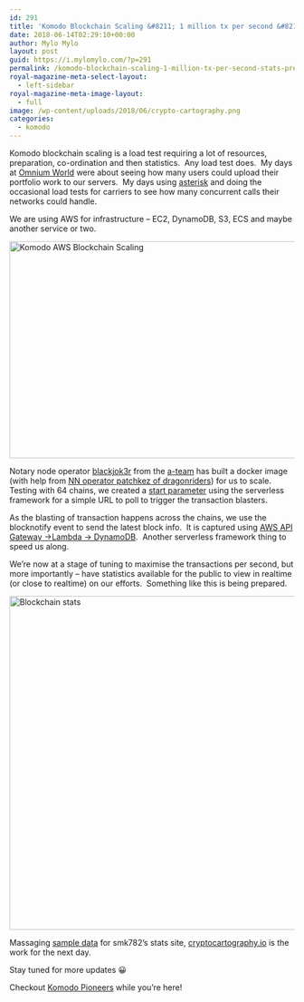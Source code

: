 ```yaml
---
id: 291
title: 'Komodo Blockchain Scaling &#8211; 1 million tx per second &#8211; stats &#8211; prep etc.'
date: 2018-06-14T02:29:10+00:00
author: Mylo Mylo
layout: post
guid: https://i.mylomylo.com/?p=291
permalink: /komodo-blockchain-scaling-1-million-tx-per-second-stats-prep-etc/
royal-magazine-meta-select-layout:
  - left-sidebar
royal-magazine-meta-image-layout:
  - full
image: /wp-content/uploads/2018/06/crypto-cartography.png
categories:
  - komodo
---
```

Komodo blockchain scaling is a load test requiring a lot of resources, preparation, co-ordination and then statistics.  Any load test does.  My days at [Omnium World](http://omniumworld.com/) were about seeing how many users could upload their portfolio work to our servers.  My days using [asterisk](https://asterisk.org) and doing the occasional load tests for carriers to see how many concurrent calls their networks could handle.

We are using AWS for infrastructure &#8211; EC2, DynamoDB, S3, ECS and maybe another service or two.

[<img class="aligncenter size-large wp-image-294" src="https://i.mylomylo.com/wp-content/uploads/2018/06/Komodo-Scalability-Solutions-Architecture-1024x613.png" alt="Komodo AWS Blockchain Scaling" width="640" height="383" srcset="https://i.mylomylo.com/wp-content/uploads/2018/06/Komodo-Scalability-Solutions-Architecture-1024x613.png 1024w, https://i.mylomylo.com/wp-content/uploads/2018/06/Komodo-Scalability-Solutions-Architecture-300x179.png 300w, https://i.mylomylo.com/wp-content/uploads/2018/06/Komodo-Scalability-Solutions-Architecture-768x459.png 768w" sizes="(max-width: 640px) 100vw, 640px" />](https://i.mylomylo.com/wp-content/uploads/2018/06/Komodo-Scalability-Solutions-Architecture.png)

Notary node operator [blackjok3r](https://github.com/blackjok3rtt/) from the [a-team](https://github.com/KomodoPlatform/NotaryNodes/tree/master/proposals/a-team) has built a docker image (with help from [NN operator patchkez of dragonriders](https://github.com/KomodoPlatform/NotaryNodes/tree/master/proposals/patchkez)) for us to scale.  Testing with 64 chains, we created a [start parameter](https://github.com/imylomylo/komodo-aws-blast-control) using the serverless framework for a simple URL to poll to trigger the transaction blasters.

As the blasting of transaction happens across the chains, we use the blocknotify event to send the latest block info.  It is captured using [AWS API Gateway ->Lambda -> DynamoDB](https://github.com/imylomylo/scaletest-blocknotify).  Another serverless framework thing to speed us along.

We&#8217;re now at a stage of tuning to maximise the transactions per second, but more importantly &#8211; have statistics available for the public to view in realtime (or close to realtime) on our efforts.  Something like this is being prepared.

[<img class="aligncenter size-large wp-image-295" src="https://i.mylomylo.com/wp-content/uploads/2018/06/crypto-cartography-1024x942.png" alt="Blockchain stats" width="640" height="589" srcset="https://i.mylomylo.com/wp-content/uploads/2018/06/crypto-cartography-1024x942.png 1024w, https://i.mylomylo.com/wp-content/uploads/2018/06/crypto-cartography-300x276.png 300w, https://i.mylomylo.com/wp-content/uploads/2018/06/crypto-cartography-768x706.png 768w, https://i.mylomylo.com/wp-content/uploads/2018/06/crypto-cartography.png 1080w" sizes="(max-width: 640px) 100vw, 640px" />](https://i.mylomylo.com/wp-content/uploads/2018/06/crypto-cartography.png)

Massaging [sample data](https://s3-ap-southeast-2.amazonaws.com/kmd-scaling/sorted.csv) for smk782&#8217;s stats site, [cryptocartography.io](http://cryptocartography.io/) is the work for the next day.

Stay tuned for more updates 😀

Checkout [Komodo Pioneers](https://komodopioneers.com) while you&#8217;re here!

&nbsp;